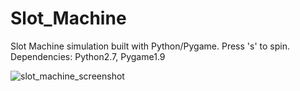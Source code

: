 # Slot_Machine

Slot Machine simulation built with Python/Pygame. Press 's' to spin. Dependencies: Python2.7, Pygame1.9

![slot_machine_screenshot](https://cloud.githubusercontent.com/assets/17186395/18037348/3fa441b8-6d36-11e6-827d-bc66b28f4a95.png)
